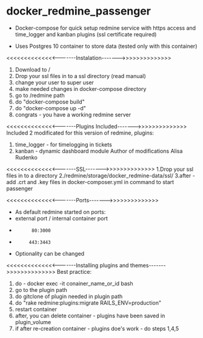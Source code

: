 # docker_redmine_passenger
- Docker-compose for quick setup redmine service with https access and time_logger and kanban plugins (ssl certificate required) 

- Uses Postgres 10 container to store data (tested only with this container)

<<<<<<<<<<<<<<-------Instalation------->>>>>>>>>>>>>>
1. Download to /
2. Drop your ssl files in to a ssl directory (read manual)
3. change your user to super user
4. make needed changes in docker-compose directory
5. go to /redmine path
6. do "docker-compose build"
7. do "docker-compose up -d"
8. congrats - you have a working redmine server

<<<<<<<<<<<<<<-------Plugins Included------->>>>>>>>>>>>>>
Included 2 modificated for this version of redmine, plugins:
1. time_logger - for timelogging in tickets
2. kanban - dynamic dashboard module
Author of modifications Alisa Rudenko


<<<<<<<<<<<<<<-------SSL------->>>>>>>>>>>>>>
1.Drop your ssl files in to a directory 
2./redmine/storage/docker_redmine-data/ssl/
3.after - add .crt and .key files in docker-composer.yml in command to start passenger


<<<<<<<<<<<<<<-------Ports------->>>>>>>>>>>>>>
- As default redmine started on ports:
- external port / internal container port
-           80:3000
-          443:3443
- Optionality can be changed


<<<<<<<<<<<<<<-------Installing plugins and themes------->>>>>>>>>>>>>>
Best practice:
1. do - docker exec -it conainer_name_or_id bash
2. go to the plugin path
3. do gitclone of plugin needed in plugin path
4. do "rake redmine:plugins:migrate RAILS_ENV=production"
5. restart container 
6. after, you can delete container - plugins have been saved in plugin_volume
7. if after re-creation container - plugins doe's work - do steps 1,4,5
